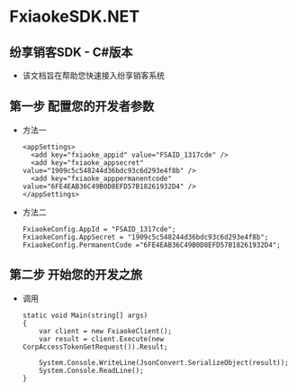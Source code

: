 # FxiaokeSDK.NET

## 纷享销客SDK - C#版本
- 该文档旨在帮助您快速接入纷享销客系统

## 第一步 配置您的开发者参数
- 方法一
    
    ```
    <appSettings>
      <add key="fxiaoke_appid" value="FSAID_1317cde" />
      <add key="fxiaoke_appsecret"     value="1909c5c548244d36bdc93c6d293e4f8b" />
      <add key="fxiaoke_apppermanentcode"     value="6FE4EAB36C49B0D8EFD57B18261932D4" />
    </appSettings>
    ```
 
- 方法二

    ```
    FxiaokeConfig.AppId = "FSAID_1317cde";
    FxiaokeConfig.AppSecret = "1909c5c548244d36bdc93c6d293e4f8b";
    FxiaokeConfig.PermanentCode ="6FE4EAB36C49B0D8EFD57B18261932D4";
    ```

## 第二步 开始您的开发之旅
- 调用

    ```
    static void Main(string[] args)
    {
        var client = new FxiaokeClient();
        var result = client.Execute(new CorpAccessTokenGetRequest()).Result;
    
        System.Console.WriteLine(JsonConvert.SerializeObject(result));
        System.Console.ReadLine();
    }
    ```
